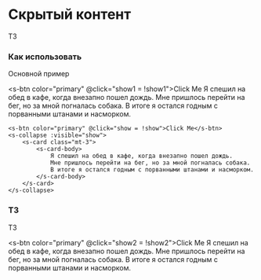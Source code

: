 # Скрытый контент

ТЗ

### Как использовать
Основной пример

<s-btn color="primary" @click="show1 = !show1">Click Me</s-btn>
<s-collapse :visible="show1">
    <s-card class="mt-3">
        <s-card-body>
            Я спешил на обед в кафе, когда внезапно пошел дождь. 
            Мне пришлось перейти на бег, но за мной погналась собака.
            В итоге я остался годным с порванными штанами и насморком.
        </s-card-body>
    </s-card>
</s-collapse>


``` vue
<s-btn color="primary" @click="show = !show">Click Me</s-btn>
<s-collapse :visible="show">
    <s-card class="mt-3">
        <s-card-body>
            Я спешил на обед в кафе, когда внезапно пошел дождь. 
            Мне пришлось перейти на бег, но за мной погналась собака.
            В итоге я остался годным с порванными штанами и насморком.
        </s-card-body>
    </s-card>
</s-collapse>
```

### ТЗ
ТЗ

<s-btn color="primary" @click="show2 = !show2">Click Me</s-btn>
<s-collapse :visible="show2" horizontal>
    <s-card class="mt-3" style="width: 300px">
        <s-card-body>
            Я спешил на обед в кафе, когда внезапно пошел дождь.
            Мне пришлось перейти на бег, но за мной погналась собака.
            В итоге я остался годным с порванными штанами и насморком.
        </s-card-body>
    </s-card>
</s-collapse>

<script>
  export default {
    data() {
      return { 
        show1: false,
        show2: false
      }
    }
  }
</script>

